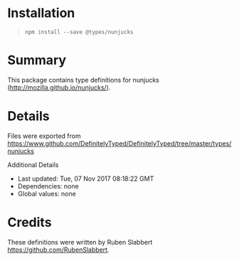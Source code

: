 # Installation
> `npm install --save @types/nunjucks`

# Summary
This package contains type definitions for nunjucks (http://mozilla.github.io/nunjucks/).

# Details
Files were exported from https://www.github.com/DefinitelyTyped/DefinitelyTyped/tree/master/types/nunjucks

Additional Details
 * Last updated: Tue, 07 Nov 2017 08:18:22 GMT
 * Dependencies: none
 * Global values: none

# Credits
These definitions were written by Ruben Slabbert <https://github.com/RubenSlabbert>.
